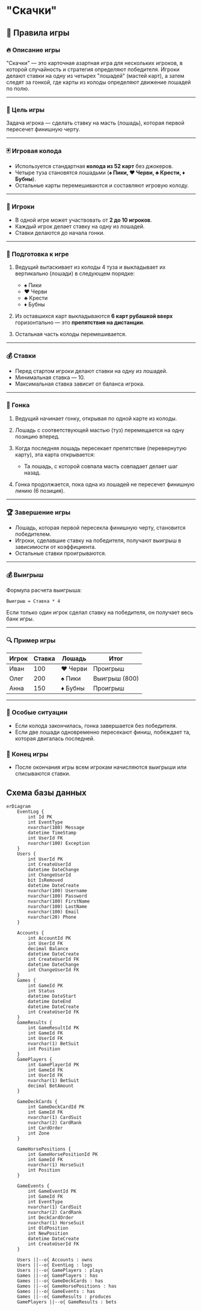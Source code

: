 # "Скачки"
## 📜 Правила игры

### 🔥 Описание игры
"Скачки" — это карточная азартная игра для нескольких игроков, в которой случайность и стратегия определяют победителя. Игроки делают ставки на одну из четырех "лошадей" (мастей карт), а затем следят за гонкой, где карты из колоды определяют движение лошадей по полю.

---

### 🎯 Цель игры
Задача игрока — сделать ставку на масть (лошадь), которая первой пересечет финишную черту.

---

### 🃏 Игровая колода
- Используется стандартная **колода из 52 карт** без джокеров.
- Четыре туза становятся лошадьми (**♠️ Пики, ♥️ Черви, ♣️ Крести, ♦️ Бубны**).
- Остальные карты перемешиваются и составляют игровую колоду.

---

### 👥 Игроки
- В одной игре может участвовать от **2 до 10 игроков**.
- Каждый игрок делает ставку на одну из лошадей.
- Ставки делаются до начала гонки.

---

### 📌 Подготовка к игре
1. Ведущий вытаскивает из колоды 4 туза и выкладывает их вертикально (лошади) в следующем порядке:
    - ♠️ Пики
    - ♥️ Черви
    - ♣️ Крести
    - ♦️ Бубны

2. Из оставшихся карт выкладываются **6 карт рубашкой вверх** горизонтально — это **препятствия на дистанции**.

3. Остальная часть колоды перемешивается.

---

### 💰 Ставки
- Перед стартом игроки делают ставки на одну из лошадей.
- Минимальная ставка — 10.
- Максимальная ставка зависит от баланса игрока.

---

### 🏇 Гонка
1. Ведущий начинает гонку, открывая по одной карте из колоды.
2. Лошадь с соответствующей мастью (туз) перемещается на одну позицию вперед.
3. Когда последняя лошадь пересекает препятствие (перевернутую карту), эта карта открывается:
   - Та лошадь, с которой совпала масть совпадает делает шаг назад.

4. Гонка продолжается, пока одна из лошадей не пересечет финишную линию (6 позиция).

---

### 🏆 Завершение игры
- Лошадь, которая первой пересекла финишную черту, становится победителем.
- Игроки, сделавшие ставку на победителя, получают выигрыш в зависимости от коэффициента.
- Остальные ставки проигрываются.

---

### 💰 Выигрыш
Формула расчета выигрыша:
``` 
Выигрыш = Ставка * 4
```
Если только один игрок сделал ставку на победителя, он получает весь банк игры.

---

### 🔍 Пример игры
| Игрок      | Ставка   | Лошадь   | Итог    |
|------------|----------|----------|---------|
| Иван       | 100      | ♥️ Черви | Проигрыш |
| Олег       | 200      | ♠️ Пики  | Выигрыш (800) |
| Анна       | 150      | ♦️ Бубны | Проигрыш |

---

### 🛑 Особые ситуации
- Если колода закончилась, гонка завершается без победителя.
- Если две лошади одновременно пересекают финиш, побеждает та, которая двигалась последней.

### 🔑 Конец игры
- После окончания игры всем игрокам начисляются выигрыши или списываются ставки.

## Схема базы данных
``` mermaid
erDiagram
    EventLog {
        int Id PK
        int EventType
        nvarchar(100) Message
        datetime TimeStamp
        int UserId FK
        nvarchar(100) Exception
    }
    Users {
        int UserId PK
        int CreateUserId
        datetime DateChange
        int ChangeUserId
        bit IsRemoved
        datetime DateCreate
        nvarchar(100) Username
        nvarchar(100) Password
        nvarchar(100) FirstName
        nvarchar(100) LastName
        nvarchar(100) Email
        nvarchar(20) Phone
    }
    
    Accounts {
        int AccountId PK
        int UserId FK
        decimal Balance
        datetime DateCreate
        int CreateUserId FK
        datetime DateChange
        int ChangeUserId FK
    }
    Games {
        int GameId PK
        int Status
        datetime DateStart
        datetime DateEnd
        datetime DateCreate
        int CreateUserId FK
    }
    GameResults {
        int GameResultId PK
        int GameId FK
        int UserId FK
        nvarchar(1) BetSuit
        int Position
    }
    GamePlayers {
        int GamePlayerId PK
        int GameId FK
        int UserId FK
        nvarchar(1) BetSuit
        decimal BetAmount
    }
    
    GameDeckCards {
        int GameDeckCardId PK
        int GameId FK
        nvarchar(1) CardSuit
        nvarchar(2) CardRank
        int CardOrder
        int Zone
    }
    
    GameHorsePositions {
        int GameHorsePositionId PK
        int GameId FK
        nvarchar(1) HorseSuit
        int Position
    }
    
    GameEvents {
        int GameEventId PK
        int GameId FK
        int EventType
        nvarchar(1) CardSuit
        nvarchar(2) CardRank
        int DeckCardOrder
        nvarchar(1) HorseSuit
        int OldPosition
        int NewPosition
        datetime DateCreate
        int CreateUserId FK
    }
    
    Users ||--o{ Accounts : owns
    Users ||--o{ EventLog : logs
    Users ||--o{ GamePlayers : plays
    Games ||--o{ GamePlayers : has
    Games ||--o{ GameDeckCards : has
    Games ||--o{ GameHorsePositions : has
    Games ||--o{ GameEvents : has
    Games ||--o{ GameResults : produces
    GamePlayers ||--o{ GameResults : bets
```
